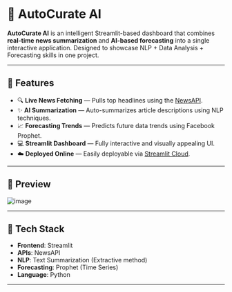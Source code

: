 # 🧠 AutoCurate AI

**AutoCurate AI** is an intelligent Streamlit-based dashboard that combines **real-time news summarization** and **AI-based forecasting** into a single interactive application. Designed to showcase NLP + Data Analysis + Forecasting skills in one project.

---

## 🚀 Features

- 🔍 **Live News Fetching** — Pulls top headlines using the [NewsAPI](https://newsapi.org).
- ✨ **AI Summarization** — Auto-summarizes article descriptions using NLP techniques.
- 📈 **Forecasting Trends** — Predicts future data trends using Facebook Prophet.
- 💻 **Streamlit Dashboard** — Fully interactive and visually appealing UI.
- ☁️ **Deployed Online** — Easily deployable via [Streamlit Cloud](https://share.streamlit.io).

---

## 📸 Preview
![image](https://github.com/user-attachments/assets/853c5ec9-d1ab-4279-a782-1d6c9963cf93)


---

## 🧩 Tech Stack

- **Frontend**: Streamlit
- **APIs**: NewsAPI
- **NLP**: Text Summarization (Extractive method)
- **Forecasting**: Prophet (Time Series)
- **Language**: Python

---



